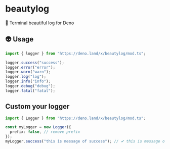 # beautylog

🍬 Terminal beautiful log for Deno

## 👽 Usage

```ts
import { logger } from "https://deno.land/x/beautylog/mod.ts";

logger.success("success");
logger.error("error");
logger.warn("warn");
logger.log("log");
logger.info("info");
logger.debug("debug");
logger.fatal("fatal");
```

## Custom your logger

```ts
import { Logger } from "https://deno.land/x/beautylog/mod.ts";

const myLogger = new Logger({
  prefix: false, // remove prefix
});
myLogger.success("this is message of success"); // ✔ this is message of success
```
